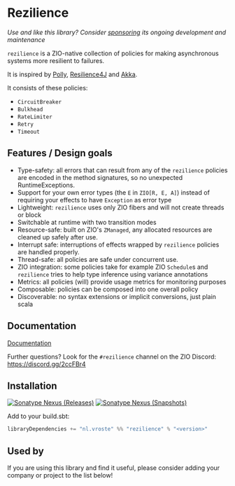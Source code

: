 # Rezilience

_Use and like this library? Consider [sponsoring](https://github.com/sponsors/svroonland) its ongoing development and maintenance_

`rezilience` is a ZIO-native collection of policies for making asynchronous systems more resilient to failures.

It is inspired by [Polly](https://github.com/App-vNext/Polly), [Resilience4J](https://github.com/resilience4j/resilience4j) and [Akka](https://doc.akka.io/docs/akka/current/common/circuitbreaker.html).

It consists of these policies:

* `CircuitBreaker`
* `Bulkhead`
* `RateLimiter`
* `Retry`
* `Timeout`

## Features / Design goals
* Type-safety: all errors that can result from any of the `rezilience` policies are encoded in the method signatures, so no unexpected RuntimeExceptions.
* Support for your own error types (the `E` in `ZIO[R, E, A]`) instead of requiring your effects to have `Exception` as error type
* Lightweight: `rezilience` uses only ZIO fibers and will not create threads or block
* Switchable at runtime with two transition modes
* Resource-safe: built on ZIO's `ZManaged`, any allocated resources are cleaned up safely after use. 
* Interrupt safe: interruptions of effects wrapped by `rezilience` policies are handled properly.
* Thread-safe: all policies are safe under concurrent use.
* ZIO integration: some policies take for example ZIO `Schedule`s and `rezilience` tries to help type inference using variance annotations
* Metrics: all policies (will) provide usage metrics for monitoring purposes
* Composable: policies can be composed into one overall policy
* Discoverable: no syntax extensions or implicit conversions, just plain scala 

## Documentation
[Documentation](https://svroonland.github.io/rezilience)

Further questions? Look for the `#rezilience` channel on the ZIO Discord: https://discord.gg/2ccFBr4

## Installation

[![Sonatype Nexus (Releases)](https://img.shields.io/maven-central/v/nl.vroste/rezilience_2.13)](https://repo1.maven.org/maven2/nl/vroste/rezilience_2.13/) [![Sonatype Nexus (Snapshots)](https://img.shields.io/nexus/s/nl.vroste/rezilience_2.13?server=https%3A%2F%2Foss.sonatype.org)](https://oss.sonatype.org/content/repositories/snapshots/nl/vroste/rezilience_2.13/)

Add to your build.sbt:

```scala
libraryDependencies += "nl.vroste" %% "rezilience" % "<version>"
```

## Used by

If you are using this library and find it useful, please consider adding your company or project to the list below!
